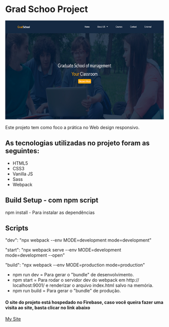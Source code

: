 # Grad Schoo Project

![Site Grad Schoo Project](https://github.com/ArturdaSilvaRezende/Grad-School-Project/blob/master/desktop.jpg)

Este projeto tem como foco a prática no Web design responsivo.

## As tecnologias utilizadas no projeto foram as seguintes:

* HTML5
* CSS3
* Vanilla JS
* Sass
* Webpack

## Build Setup - com npm script

npm install - Para instalar as dependências

## Scripts

"dev": "npx webpack --env MODE=development mode=development"

"start": "npx webpack serve --env MODE=development mode=development --open"

"build": "npx webpack --env MODE=production mode=production"

* npm run dev = Para gerar o "bundle" de desenvolvimento.
* npm start = Para rodar o servidor dev do webpack em http:// localhost:9001/ e renderizar o arquivo index.html salvo na memória.
* npm run build = Para gerar o "bundle" de produção.

#### O site do projeto está hospedado no Firebase, caso você queira fazer uma visita ao site, basta clicar no link abaixo

<a href="https://projeto-site-pessoal-51cd3.web.app/" target="_blank">My Site</a>
